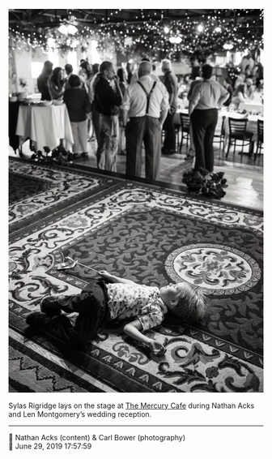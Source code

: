 ![Sylas Rigridge lays on the stage at the Mercury Cafe](assets/c3dbcc72ca5d452c362df3275c55e74d.webp)

Sylas Rigridge lays on the stage at [The Mercury Cafe](http://mercurycafe.com/) during Nathan Acks and Len Montgomery’s wedding reception.

- - - -

<span aria-hidden="true">👥</span> Nathan Acks (content) & Carl Bower (photography)  
<span aria-hidden="true">📅</span> June 29, 2019 17:57:59
